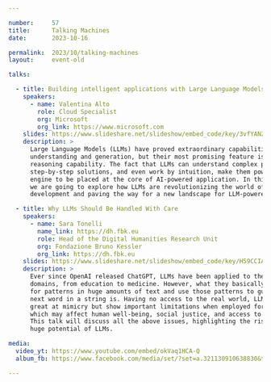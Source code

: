 ```yaml
---

number:     57
title:      Talking Machines
date:       2023-10-16

permalink:  2023/10/talking-machines
layout:     event-old

talks:

  - title: Building intelligent applications with Large Language Models
    speakers:
      - name: Valentina Alto
        role: Cloud Specialist
        org: Microsoft
        org_link: https://www.microsoft.com
    slides: https://www.slideshare.net/slideshow/embed_code/key/3vfYANZ9A6OcOa
    description: >
      Large Language Models (LLMs) have proved extraordinary capabilities in language
      understanding and generation, but their most promising feature is probably their
      reasoning capability. The fact that LLMs can understand complex problems, plan
      step-by-step solutions, and even work by intuition, make them powerful reasoning
      engine to be placed at the core of AI-powered application. In this session,
      we are going to explore how LLMs are revolutionizing the world of software
      development and paving the way for a new landscape for LLM-powered applications.

  - title: Why LLMs Should Be Handled With Care
    speakers:
      - name: Sara Tonelli
        name_link: https://dh.fbk.eu
        role: Head of the Digital Humanities Research Unit
        org: Fondazione Bruno Kessler
        org_link: https://dh.fbk.eu
    slides: https://www.slideshare.net/slideshow/embed_code/key/H59CCIAw0vTkpB
    description: >
      Ever since OpenAI released ChatGPT, LLMs have been applied to the most diverse
      domains, from education to medicine. However, what they basically do is to look
      for patterns in huge amounts of text and use those patterns to guess what the
      next word in a string is. Having no access to the real world, LLMs are therefore
      great at mimicry but show important limitations when employed for critical tasks,
      which may affect human well-being, social justice, and access to digital services.
      This talk will discuss all the above issues, highlighting the risks but also the
      huge potential of LLMs.

media:
  video_yt: https://www.youtube.com/embed/okVaq1HCA-Q
  album_fb: https://www.facebook.com/media/set/?set=a.321130910638830&type=3

---
```

